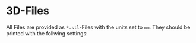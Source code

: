 # 3D-Files
All Files are provided as ``*.stl``-Files with the units set to ``mm``. They should be printed with the follwing settings:
